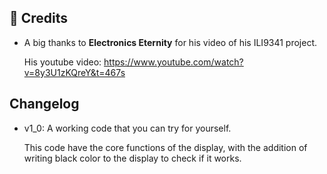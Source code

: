 ## 🙌 Credits  

- A big thanks to **Electronics Eternity** for his video of his ILI9341 project.

  His youtube video: https://www.youtube.com/watch?v=8y3U1zKQreY&t=467s


## Changelog
- v1_0: A working code that you can try for yourself.

  This code have the core functions of the display, with the addition of writing black color to the display to check if it works.
